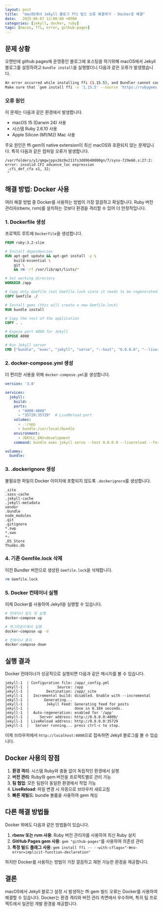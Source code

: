 ```yaml
---
layout: post
title:  "macOS에서 Jekyll 블로그 ffi 빌드 오류 해결하기 - Docker로 해결"
date:   2025-06-07 12:00:00 +0900
categories: [jekyll, docker, ruby]
tags: [macos, ffi, error, github-pages]
---
```


## 문제 상황

오랜만에 github pages에 운영중인 블로그에 포스팅을 하기위해 macOS에서 Jekyll 블로그를 설정하려고 `bundle install`을 실행했더니 다음과 같은 오류가 발생했습니다.

```bash
An error occurred while installing ffi (1.15.5), and Bundler cannot continue.
Make sure that `gem install ffi -v '1.15.5' --source 'https://rubygems.org/'` succeeds before bundling.
```

### 오류 원인

이 문제는 다음과 같은 환경에서 발생합니다.
- macOS 15 (Darwin 24) 사용
- 시스템 Ruby 2.6.10 사용
- Apple Silicon (M1/M2) Mac 사용

주요 원인은 ffi gem의 native extension이 최신 macOS와 호환되지 않는 문제입니다. 특히 다음과 같은 컴파일 오류가 발생합니다.

```
/var/folders/y1/qmgwjppx26z9x211fs3d89b40000gn/T/sysv-729e60.s:27:2: error: invalid CFI advance_loc expression
 .cfi_def_cfa x1, 32;
 ^
```

## 해결 방법: Docker 사용

여러 해결 방법 중 Docker를 사용하는 방법이 가장 깔끔하고 확실합니다. Ruby 버전 관리자(rbenv, rvm)를 설치하는 것보다 환경을 격리할 수 있어 더 안정적입니다.

### 1. Dockerfile 생성

프로젝트 루트에 `Dockerfile`을 생성합니다.

```dockerfile
FROM ruby:3.2-slim

# Install dependencies
RUN apt-get update && apt-get install -y \
    build-essential \
    git \
    && rm -rf /var/lib/apt/lists/*

# Set working directory
WORKDIR /app

# Copy only Gemfile (not Gemfile.lock since it needs to be regenerated)
COPY Gemfile ./

# Install gems (this will create a new Gemfile.lock)
RUN bundle install

# Copy the rest of the application
COPY . .

# Expose port 4000 for Jekyll
EXPOSE 4000

# Run Jekyll server
CMD ["bundle", "exec", "jekyll", "serve", "--host", "0.0.0.0", "--livereload"]
```

### 2. docker-compose.yml 생성

더 편리한 사용을 위해 `docker-compose.yml`을 생성합니다.

```yaml
version: '3.8'

services:
  jekyll:
    build: .
    ports:
      - "4000:4000"
      - "35729:35729"  # LiveReload port
    volumes:
      - .:/app
      - bundle:/usr/local/bundle
    environment:
      - JEKYLL_ENV=development
    command: bundle exec jekyll serve --host 0.0.0.0 --livereload --force_polling

volumes:
  bundle:
```

### 3. .dockerignore 생성

불필요한 파일이 Docker 이미지에 포함되지 않도록 `.dockerignore`를 생성합니다.

```
_site
.sass-cache
.jekyll-cache
.jekyll-metadata
vendor
.bundle
node_modules
.git
.gitignore
*.swp
*.swo
*~
.DS_Store
Thumbs.db
```

### 4. 기존 Gemfile.lock 삭제

이전 Bundler 버전으로 생성된 `Gemfile.lock`을 삭제합니다.

```bash
rm Gemfile.lock
```

### 5. Docker 컨테이너 실행

이제 Docker를 사용하여 Jekyll을 실행할 수 있습니다.

```bash
# 컨테이너 빌드 및 실행
docker-compose up

# 백그라운드에서 실행
docker-compose up -d

# 컨테이너 중지
docker-compose down
```

## 실행 결과

Docker 컨테이너가 성공적으로 실행되면 다음과 같은 메시지를 볼 수 있습니다.

```
jekyll-1  | Configuration file: /app/_config.yml
jekyll-1  |             Source: /app
jekyll-1  |        Destination: /app/_site
jekyll-1  |  Incremental build: disabled. Enable with --incremental
jekyll-1  |       Generating... 
jekyll-1  |        Jekyll Feed: Generating feed for posts
jekyll-1  |                     done in 0.184 seconds.
jekyll-1  |  Auto-regeneration: enabled for '/app'
jekyll-1  |     Server address: http://0.0.0.0:4000/
jekyll-1  | LiveReload address: http://0.0.0.0:35729
jekyll-1  |   Server running... press ctrl-c to stop.
```

이제 브라우저에서 `http://localhost:4000`으로 접속하면 Jekyll 블로그를 볼 수 있습니다.

## Docker 사용의 장점

1. **환경 격리**: 시스템 Ruby와 충돌 없이 독립적인 환경에서 실행
2. **버전 관리**: Ruby와 gem 버전을 프로젝트별로 관리 가능
3. **팀 협업**: 모든 팀원이 동일한 환경에서 작업 가능
4. **LiveReload**: 파일 변경 시 자동으로 브라우저 새로고침
5. **빠른 재빌드**: bundle 볼륨을 사용하여 gem 캐싱

## 다른 해결 방법들

Docker 외에도 다음과 같은 방법들이 있습니다.

1. **rbenv 또는 rvm 사용**: Ruby 버전 관리자를 사용하여 최신 Ruby 설치
2. **GitHub Pages gem 사용**: `gem "github-pages"`를 사용하여 의존성 관리
3. **특정 빌드 플래그 사용**: `gem install ffi -- --with-cflags="-Wno-error=implicit-function-declaration"`

하지만 Docker를 사용하는 방법이 가장 깔끔하고 재현 가능한 환경을 제공합니다.

## 결론

macOS에서 Jekyll 블로그 설정 시 발생하는 ffi gem 빌드 오류는 Docker를 사용하여 해결할 수 있습니다. Docker는 환경 격리와 버전 관리 측면에서 우수하며, 특히 팀 프로젝트에서 일관된 개발 환경을 제공합니다.
